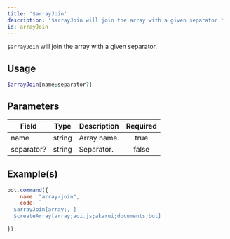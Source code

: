 ```yaml
---
title: '$arrayJoin'
description: '$arrayJoin will join the array with a given separator.'
id: arrayJoin
---
```


`$arrayJoin` will join the array with a given separator.

## Usage

```php
$arrayJoin[name;separator?]
```

## Parameters

| Field      | Type   | Description | Required |
| ---------- | ------ | ----------- |:--------:|
| name       | string | Array name. |   true   |
| separator? | string | Separator.  |  false   |

## Example(s)

```javascript
bot.command({
    name: "array-join",
    code: `
  $arrayJoin[array;, ]
  $createArray[array;aoi.js;akarui;documents;bot]
  `
});
```